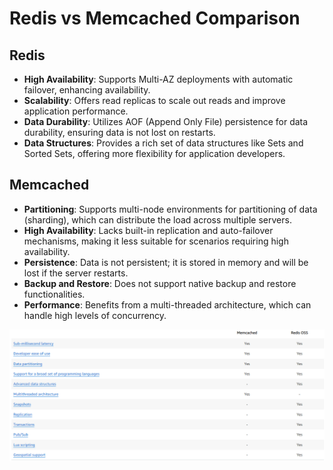 # Redis vs Memcached Comparison

## Redis

- **High Availability**: Supports Multi-AZ deployments with automatic failover, enhancing availability.
- **Scalability**: Offers read replicas to scale out reads and improve application performance.
- **Data Durability**: Utilizes AOF (Append Only File) persistence for data durability, ensuring data is not lost on restarts.
- **Data Structures**: Provides a rich set of data structures like Sets and Sorted Sets, offering more flexibility for application developers.

## Memcached

- **Partitioning**: Supports multi-node environments for partitioning of data (sharding), which can distribute the load across multiple servers.
- **High Availability**: Lacks built-in replication and auto-failover mechanisms, making it less suitable for scenarios requiring high availability.
- **Persistence**: Data is not persistent; it is stored in memory and will be lost if the server restarts.
- **Backup and Restore**: Does not support native backup and restore functionalities.
- **Performance**: Benefits from a multi-threaded architecture, which can handle high levels of concurrency.

![Redis vs Memcached](../resources/images/redis-vs-memcached.png)